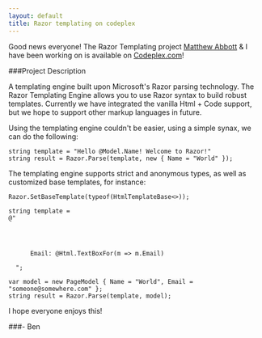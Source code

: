 ```yaml
---
layout: default
title: Razor templating on codeplex
---
```


Good news everyone! The Razor Templating project <a href='http://fidelitydesign.net'>Matthew Abbott</a> &amp; I have been working on is available on <a href='http://razorengine.codeplex.com/'>Codeplex.com</a>! 

###Project Description

A templating engine built upon Microsoft's Razor parsing technology. The Razor Templating Engine allows you to use Razor syntax to build robust templates. Currently we have integrated the vanilla Html + Code support, but we hope to support other markup languages in future.

Using the templating engine couldn't be easier, using a simple synax, we can do the following:

<pre><code>string template = "Hello @Model.Name! Welcome to Razor!"
string result = Razor.Parse(template, new { Name = "World" });
</code></pre>

The templating engine supports strict and anonymous types, as well as customized base templates, for instance:

<pre><code>Razor.SetBaseTemplate(typeof(HtmlTemplateBase<>));

string template = 
@"<html>
    <head>
      <title>Hello @Model.Name</title>
    </head>
    <body>
      Email: @Html.TextBoxFor(m => m.Email)
    </body>
  </html>";

var model = new PageModel { Name = "World", Email = "someone@somewhere.com" };
string result = Razor.Parse(template, model);
</code></pre>

I hope everyone enjoys this!

###- Ben